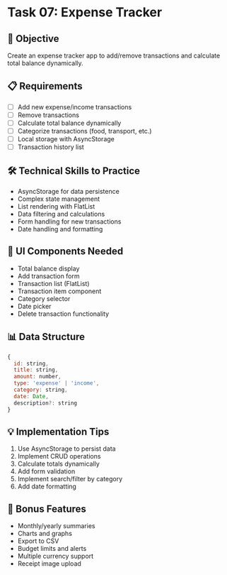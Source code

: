 # Task 07: Expense Tracker

## 🎯 Objective
Create an expense tracker app to add/remove transactions and calculate total balance dynamically.

## 📋 Requirements
- [ ] Add new expense/income transactions
- [ ] Remove transactions
- [ ] Calculate total balance dynamically
- [ ] Categorize transactions (food, transport, etc.)
- [ ] Local storage with AsyncStorage
- [ ] Transaction history list

## 🛠️ Technical Skills to Practice
- AsyncStorage for data persistence
- Complex state management
- List rendering with FlatList
- Data filtering and calculations
- Form handling for new transactions
- Date handling and formatting

## 🎨 UI Components Needed
- Total balance display
- Add transaction form
- Transaction list (FlatList)
- Transaction item component
- Category selector
- Date picker
- Delete transaction functionality

## 📊 Data Structure
```javascript
{
  id: string,
  title: string,
  amount: number,
  type: 'expense' | 'income',
  category: string,
  date: Date,
  description?: string
}
```

## 💡 Implementation Tips
1. Use AsyncStorage to persist data
2. Implement CRUD operations
3. Calculate totals dynamically
4. Add form validation
5. Implement search/filter by category
6. Add date formatting

## 🚀 Bonus Features
- Monthly/yearly summaries
- Charts and graphs
- Export to CSV
- Budget limits and alerts
- Multiple currency support
- Receipt image upload
